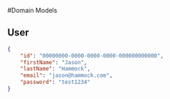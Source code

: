 #Domain Models

## User

```json
{
    "id": "00000000-0000-0000-0000-000000000000",
    "firstName": "Jason",
    "lastName": "Hammock",
    "email": "jason@hammock.com",
    "password": "test1234"
}